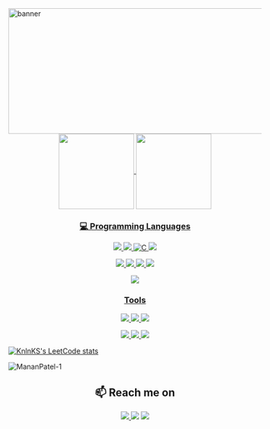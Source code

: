 
<div style="max-width: 100%;margin-bottom: 20px;"><img align="left" width = "1000em" height="250em" src='https://user-images.githubusercontent.com/74301587/147512539-ec0b2cac-fbf1-49ac-a61f-702a43c1688a.gif' alt="banner" ></img></div>

<div align="center" >
<a href="https://github.com/MananPatel-1">
  <img align="center" height="150em" src="https://github-readme-stats.vercel.app/api?username=MananPatel-1&show_icons=true&theme=radical&include_all_commits=true&count_private=true"/>
  <img align="center" height="150em" src="https://github-readme-stats.vercel.app/api/top-langs/?username=MananPatel-1&layout=compact&langs_count=7&theme=radical"/>
</div>


<h3 align="center"> 💻 Programming Languages </h3>
<p align="center">  
    <img src="https://img.shields.io/badge/Java-ED8B00?style=for-the-badge&logo=java&logoColor=white">  
    <img src="https://img.shields.io/badge/C++-239120?style=for-the-badge&logo=c%2B%2B&logoColor=white">
    <img alt="C" src="https://img.shields.io/badge/c%20-%2300599C.svg?&style=for-the-badge&logo=c&logoColor=white"/>
    <img src="https://img.shields.io/badge/Python-3776AB?style=for-the-badge&logo=Python&logoColor=white">  
</p>

<p align="center">
    <img src="https://img.shields.io/badge/JavaScript-F7DF1E?style=for-the-badge&logo=javascript&logoColor=black"> 
    <img src="https://img.shields.io/badge/HTML5-E34F26?style=for-the-badge&logo=html5&logoColor=white">  
    <img src="https://img.shields.io/badge/CSS3-1572B6?style=for-the-badge&logo=css3&logoColor=white"> 
    <img src="https://img.shields.io/badge/Bootstrap-563D7C?style=for-the-badge&logo=bootstrap&logoColor=white">
</p>

<p align="center">
    <img src="https://img.shields.io/badge/MySQL-00000F?style=for-the-badge&logo=mysql&logoColor=white">  
</p>

<h3 align="center"> Tools </h3>
<p align="center">
    <img src="https://img.shields.io/badge/Git-F05032?style=for-the-badge&logo=git&logoColor=white">
    <img src="https://img.shields.io/badge/-Linux-000000?logo=linux&style=for-the-badge&logoColor=white">   
    <img src="https://img.shields.io/badge/Amazon_AWS-232F3E?style=for-the-badge&logo=amazon-aws&logoColor=white"> 
</p>

<p align="center">
    <img src="https://img.shields.io/badge/vscode-007ACC?style=for-the-badge&logo=Visual%20Studio%20Code&logoColor=white">   
     <img src="https://img.shields.io/badge/IntelliJIDEA-000000.svg?style=for-the-badge&logo=intellij-idea&logoColor=white">
    <img src="https://img.shields.io/badge/Eclipse-2C2255?style=for-the-badge&logo=eclipse&logoColor=white"> 
</p>
  
  [![KnlnKS's LeetCode stats](https://leetcode-stats-six.vercel.app/api?username=Get_Racced&theme=dark)](https://github.com/KnlnKS/leetcode-stats)
  <p align="left"> <img src="https://komarev.com/ghpvc/?username=MananPatel-1&label=Profile%20views&color=0e75b6&style=flat" alt="MananPatel-1" /> </p>

 
  
  <h2 align="center"> 📫 Reach me on</h2>
<p align="center">
    <a href="https://www.linkedin.com/in/manan-patel-492295229/"><img src="https://img.shields.io/badge/LinkedIn-0077B5?style=for-the-badge&logo=linkedin&logoColor=whitee"</a> 
    <a href="mailto:mananpatel1914@gmail.com"><img src="https://img.shields.io/badge/Gmail-D14836?style=for-the-badge&logo=gmail&logoColor=white"></a>
    <a href="https://discordapp.com/users/482970753281687552/"><img src="https://img.shields.io/badge/Discord-%237289DA.svg?style=for-the-badge&logo=discord&logoColor=white"></a>
   
</p>
</div>

